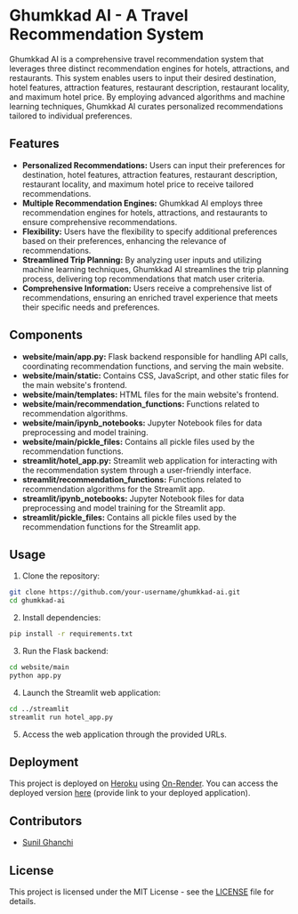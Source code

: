 # Ghumkkad AI - A Travel Recommendation System

Ghumkkad AI is a comprehensive travel recommendation system that leverages three distinct recommendation engines for hotels, attractions, and restaurants. This system enables users to input their desired destination, hotel features, attraction features, restaurant description, restaurant locality, and maximum hotel price. By employing advanced algorithms and machine learning techniques, Ghumkkad AI curates personalized recommendations tailored to individual preferences.

## Features

- **Personalized Recommendations:** Users can input their preferences for destination, hotel features, attraction features, restaurant description, restaurant locality, and maximum hotel price to receive tailored recommendations.
- **Multiple Recommendation Engines:** Ghumkkad AI employs three recommendation engines for hotels, attractions, and restaurants to ensure comprehensive recommendations.
- **Flexibility:** Users have the flexibility to specify additional preferences based on their preferences, enhancing the relevance of recommendations.
- **Streamlined Trip Planning:** By analyzing user inputs and utilizing machine learning techniques, Ghumkkad AI streamlines the trip planning process, delivering top recommendations that match user criteria.
- **Comprehensive Information:** Users receive a comprehensive list of recommendations, ensuring an enriched travel experience that meets their specific needs and preferences.

## Components

- **website/main/app.py:** Flask backend responsible for handling API calls, coordinating recommendation functions, and serving the main website.
- **website/main/static:** Contains CSS, JavaScript, and other static files for the main website's frontend.
- **website/main/templates:** HTML files for the main website's frontend.
- **website/main/recommendation_functions:** Functions related to recommendation algorithms.
- **website/main/ipynb_notebooks:** Jupyter Notebook files for data preprocessing and model training.
- **website/main/pickle_files:** Contains all pickle files used by the recommendation functions.
- **streamlit/hotel_app.py:** Streamlit web application for interacting with the recommendation system through a user-friendly interface.
- **streamlit/recommendation_functions:** Functions related to recommendation algorithms for the Streamlit app.
- **streamlit/ipynb_notebooks:** Jupyter Notebook files for data preprocessing and model training for the Streamlit app.
- **streamlit/pickle_files:** Contains all pickle files used by the recommendation functions for the Streamlit app.

## Usage

1. Clone the repository:

```bash
git clone https://github.com/your-username/ghumkkad-ai.git
cd ghumkkad-ai
```

2. Install dependencies:

```bash
pip install -r requirements.txt
```

3. Run the Flask backend:

```bash
cd website/main
python app.py
```

4. Launch the Streamlit web application:

```bash
cd ../streamlit
streamlit run hotel_app.py
```

5. Access the web application through the provided URLs.

## Deployment

This project is deployed on [Heroku](https://www.heroku.com/) using [On-Render](https://onrender.com/). You can access the deployed version [here](#) (provide link to your deployed application).

## Contributors

- [Sunil Ghanchi](https://github.com/sunilghanchi)

## License

This project is licensed under the MIT License - see the [LICENSE](LICENSE) file for details.
